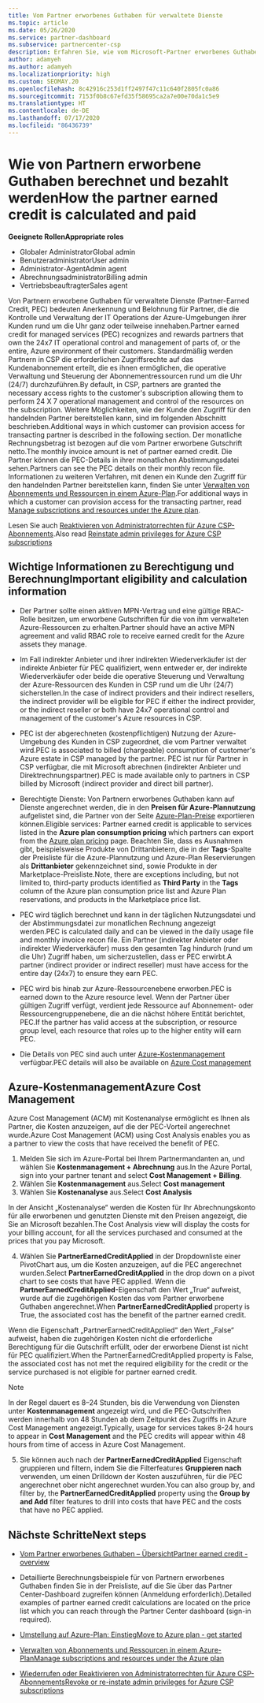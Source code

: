 ```yaml
---
title: Vom Partner erworbenes Guthaben für verwaltete Dienste
ms.topic: article
ms.date: 05/26/2020
ms.service: partner-dashboard
ms.subservice: partnercenter-csp
description: Erfahren Sie, wie vom Microsoft-Partner erworbenes Guthaben (Partner Earned Credit, PEC) für verwaltete Dienste berechnet und ausgezahlt wird und wie Sie sicherstellen können, dass Sie berechtigt sind.
author: adamyeh
ms.author: adamyeh
ms.localizationpriority: high
ms.custom: SEOMAY.20
ms.openlocfilehash: 8c42916c253d1ff2497f47c11c640f2805fc0a86
ms.sourcegitcommit: 7153f0b8c67efd35f58695ca2a7e00e70da1c5e9
ms.translationtype: HT
ms.contentlocale: de-DE
ms.lasthandoff: 07/17/2020
ms.locfileid: "86436739"
---
```

# <a name="how-the-partner-earned-credit-is-calculated-and-paid"></a><span data-ttu-id="e5f3a-103">Wie von Partnern erworbene Guthaben berechnet und bezahlt werden</span><span class="sxs-lookup"><span data-stu-id="e5f3a-103">How the partner earned credit is calculated and paid</span></span>

<span data-ttu-id="e5f3a-104">**Geeignete Rollen**</span><span class="sxs-lookup"><span data-stu-id="e5f3a-104">**Appropriate roles**</span></span>

- <span data-ttu-id="e5f3a-105">Globaler Administrator</span><span class="sxs-lookup"><span data-stu-id="e5f3a-105">Global admin</span></span>
- <span data-ttu-id="e5f3a-106">Benutzeradministrator</span><span class="sxs-lookup"><span data-stu-id="e5f3a-106">User admin</span></span>
- <span data-ttu-id="e5f3a-107">Administrator-Agent</span><span class="sxs-lookup"><span data-stu-id="e5f3a-107">Admin agent</span></span>
- <span data-ttu-id="e5f3a-108">Abrechnungsadministrator</span><span class="sxs-lookup"><span data-stu-id="e5f3a-108">Billing admin</span></span>
- <span data-ttu-id="e5f3a-109">Vertriebsbeauftragter</span><span class="sxs-lookup"><span data-stu-id="e5f3a-109">Sales agent</span></span>

<span data-ttu-id="e5f3a-110">Von Partnern erworbene Guthaben für verwaltete Dienste (Partner-Earned Credit, PEC) bedeuten Anerkennung und Belohnung für Partner, die die Kontrolle und Verwaltung der IT Operations der Azure-Umgebungen ihrer Kunden rund um die Uhr ganz oder teilweise innehaben.</span><span class="sxs-lookup"><span data-stu-id="e5f3a-110">Partner earned credit for managed services (PEC) recognizes and rewards partners that own the 24x7 IT operational control and management of parts of, or the entire, Azure environment of their customers.</span></span> <span data-ttu-id="e5f3a-111">Standardmäßig werden Partnern in CSP die erforderlichen Zugriffsrechte auf das Kundenabonnement erteilt, die es ihnen ermöglichen, die operative Verwaltung und Steuerung der Abonnementressourcen rund um die Uhr (24/7) durchzuführen.</span><span class="sxs-lookup"><span data-stu-id="e5f3a-111">By default, in CSP, partners are granted the necessary access rights to the customer's subscription allowing them to perform 24 X 7 operational management and control of the resources on the subscription.</span></span> <span data-ttu-id="e5f3a-112">Weitere Möglichkeiten, wie der Kunde den Zugriff für den handelnden Partner bereitstellen kann, sind im folgenden Abschnitt beschrieben.</span><span class="sxs-lookup"><span data-stu-id="e5f3a-112">Additional ways in which customer can provision access for transacting partner is described in the following section.</span></span> <span data-ttu-id="e5f3a-113">Der monatliche Rechnungsbetrag ist bezogen auf die vom Partner erworbene Gutschrift netto.</span><span class="sxs-lookup"><span data-stu-id="e5f3a-113">The monthly invoice amount is net of partner earned credit.</span></span> <span data-ttu-id="e5f3a-114">Die Partner können die PEC-Details in ihrer monatlichen Abstimmungsdatei sehen.</span><span class="sxs-lookup"><span data-stu-id="e5f3a-114">Partners can see the PEC details on their monthly recon file.</span></span> <span data-ttu-id="e5f3a-115">Informationen zu weiteren Verfahren, mit denen ein Kunde den Zugriff für den handelnden Partner bereitstellen kann, finden Sie unter [Verwalten von Abonnements und Ressourcen in einem Azure-Plan](azure-plan-manage.md).</span><span class="sxs-lookup"><span data-stu-id="e5f3a-115">For additional ways in which a customer can provision access for the transacting partner, read [Manage subscriptions and resources under the Azure plan](azure-plan-manage.md).</span></span>

<span data-ttu-id="e5f3a-116">Lesen Sie auch [Reaktivieren von Administratorrechten für Azure CSP-Abonnements](revoke-reinstate-csp.md).</span><span class="sxs-lookup"><span data-stu-id="e5f3a-116">Also read [Reinstate admin privileges for Azure CSP subscriptions](revoke-reinstate-csp.md)</span></span>

## <a name="important-eligibility-and-calculation-information"></a><span data-ttu-id="e5f3a-117">Wichtige Informationen zu Berechtigung und Berechnung</span><span class="sxs-lookup"><span data-stu-id="e5f3a-117">Important eligibility and calculation information</span></span>

- <span data-ttu-id="e5f3a-118">Der Partner sollte einen aktiven MPN-Vertrag und eine gültige RBAC-Rolle besitzen, um erworbene Gutschriften für die von ihm verwalteten Azure-Ressourcen zu erhalten.</span><span class="sxs-lookup"><span data-stu-id="e5f3a-118">Partner should have an active MPN agreement and valid RBAC role to receive earned credit for the Azure assets they manage.</span></span> 

- <span data-ttu-id="e5f3a-119">Im Fall indirekter Anbieter und ihrer indirekten Wiederverkäufer ist der indirekte Anbieter für PEC qualifiziert, wenn entweder er, der indirekte Wiederverkäufer oder beide die operative Steuerung und Verwaltung der Azure-Ressourcen des Kunden in CSP rund um die Uhr (24/7) sicherstellen.</span><span class="sxs-lookup"><span data-stu-id="e5f3a-119">In the case of indirect providers and their indirect resellers, the indirect provider will be eligible for PEC if either the indirect provider, or the indirect reseller or both have 24x7 operational control and management of the customer's Azure resources in CSP.</span></span>

- <span data-ttu-id="e5f3a-120">PEC ist der abgerechneten (kostenpflichtigen) Nutzung der Azure-Umgebung des Kunden in CSP zugeordnet, die vom Partner verwaltet wird.</span><span class="sxs-lookup"><span data-stu-id="e5f3a-120">PEC is associated to billed (chargeable) consumption of customer's Azure estate in CSP managed by the partner.</span></span> <span data-ttu-id="e5f3a-121">PEC ist nur für Partner in CSP verfügbar, die mit Microsoft abrechnen (indirekter Anbieter und Direktrechnungspartner).</span><span class="sxs-lookup"><span data-stu-id="e5f3a-121">PEC is made available only to partners in CSP billed by Microsoft (indirect provider and direct bill partner).</span></span> 

- <span data-ttu-id="e5f3a-122">Berechtigte Dienste: Von Partnern erworbenes Guthaben kann auf Dienste angerechnet werden, die in den **Preisen für Azure-Plannutzung** aufgelistet sind, die Partner von der Seite [Azure-Plan-Preise](https://partner.microsoft.com/commerce/sales) exportieren können.</span><span class="sxs-lookup"><span data-stu-id="e5f3a-122">Eligible services: Partner earned credit is applicable to services listed in the **Azure plan consumption pricing** which partners can export from the [Azure plan pricing](https://partner.microsoft.com/commerce/sales) page.</span></span> <span data-ttu-id="e5f3a-123">Beachten Sie, dass es Ausnahmen gibt, beispielsweise Produkte von Drittanbietern, die in der **Tags**-Spalte der Preisliste für die Azure-Plannutzung und Azure-Plan Reservierungen als **Drittanbieter** gekennzeichnet sind, sowie Produkte in der Marketplace-Preisliste.</span><span class="sxs-lookup"><span data-stu-id="e5f3a-123">Note, there are exceptions including, but not limited to, third-party products identified as **Third Party** in  the **Tags** column of the Azure plan consumption price list and Azure Plan reservations, and products in the Marketplace price list.</span></span>

- <span data-ttu-id="e5f3a-124">PEC wird täglich berechnet und kann in der täglichen Nutzungsdatei und der Abstimmungsdatei zur monatlichen Rechnung angezeigt werden.</span><span class="sxs-lookup"><span data-stu-id="e5f3a-124">PEC is calculated daily and can be viewed in the daily usage file and monthly invoice recon file.</span></span> <span data-ttu-id="e5f3a-125">Ein Partner (indirekter Anbieter oder indirekter Wiederverkäufer) muss den gesamten Tag hindurch (rund um die Uhr) Zugriff haben, um sicherzustellen, dass er PEC erwirbt.</span><span class="sxs-lookup"><span data-stu-id="e5f3a-125">A partner (indirect provider or indirect reseller) must have access for the entire day (24x7) to ensure they earn PEC.</span></span>  

- <span data-ttu-id="e5f3a-126">PEC wird bis hinab zur Azure-Ressourcenebene erworben.</span><span class="sxs-lookup"><span data-stu-id="e5f3a-126">PEC is earned down to the Azure resource level.</span></span> <span data-ttu-id="e5f3a-127">Wenn der Partner über gültigen Zugriff verfügt, verdient jede Ressource auf Abonnement- oder Ressourcengruppenebene, die an die nächst höhere Entität berichtet, PEC.</span><span class="sxs-lookup"><span data-stu-id="e5f3a-127">If the partner has valid access at the subscription, or resource group level, each resource that roles up to the higher entity will earn PEC.</span></span>  

- <span data-ttu-id="e5f3a-128">Die Details von PEC sind auch unter [Azure-Kostenmanagement](https://go.microsoft.com/fwlink/?linkid=2106482) verfügbar.</span><span class="sxs-lookup"><span data-stu-id="e5f3a-128">PEC details will also be available on [Azure Cost management](https://go.microsoft.com/fwlink/?linkid=2106482)</span></span>

## <a name="azure-cost-management"></a><span data-ttu-id="e5f3a-129">Azure-Kostenmanagement</span><span class="sxs-lookup"><span data-stu-id="e5f3a-129">Azure Cost Management</span></span>

 <span data-ttu-id="e5f3a-130">Azure Cost Management (ACM) mit Kostenanalyse ermöglicht es Ihnen als Partner, die Kosten anzuzeigen, auf die der PEC-Vorteil angerechnet wurde.</span><span class="sxs-lookup"><span data-stu-id="e5f3a-130">Azure Cost Management (ACM) using Cost Analysis enables you as a partner to view the costs that have received the benefit of PEC.</span></span>  

1. <span data-ttu-id="e5f3a-131">Melden Sie sich im Azure-Portal bei Ihrem Partnermandanten an, und wählen Sie **Kostenmanagement + Abrechnung** aus.</span><span class="sxs-lookup"><span data-stu-id="e5f3a-131">In the Azure Portal, sign into your partner tenant and select **Cost Management + Billing**.</span></span>
2.  <span data-ttu-id="e5f3a-132">Wählen Sie **Kostenmanagement** aus.</span><span class="sxs-lookup"><span data-stu-id="e5f3a-132">Select **Cost management**</span></span>
3.  <span data-ttu-id="e5f3a-133">Wählen Sie **Kostenanalyse** aus.</span><span class="sxs-lookup"><span data-stu-id="e5f3a-133">Select **Cost Analysis**</span></span>

<span data-ttu-id="e5f3a-134">In der Ansicht „Kostenanalyse“ werden die Kosten für Ihr Abrechnungskonto für alle erworbenen und genutzten Dienste mit den Preisen angezeigt, die Sie an Microsoft bezahlen.</span><span class="sxs-lookup"><span data-stu-id="e5f3a-134">The Cost Analysis view will display the costs for your billing account, for all the services purchased and consumed at the prices that you pay Microsoft.</span></span>

4.  <span data-ttu-id="e5f3a-135">Wählen Sie **PartnerEarnedCreditApplied** in der Dropdownliste einer PivotChart aus, um die Kosten anzuzeigen, auf die PEC angerechnet wurden.</span><span class="sxs-lookup"><span data-stu-id="e5f3a-135">Select **PartnerEarnedCreditApplied** in the drop down on a pivot chart to see costs that have PEC applied.</span></span> <span data-ttu-id="e5f3a-136">Wenn die **PartnerEarnedCreditApplied**-Eigenschaft den Wert „True“ aufweist, wurde auf die zugehörigen Kosten das vom Partner erworbene Guthaben angerechnet.</span><span class="sxs-lookup"><span data-stu-id="e5f3a-136">When **PartnerEarnedCreditApplied** property is True, the associated cost has the benefit of the partner earned credit.</span></span> 

<span data-ttu-id="e5f3a-137">Wenn die Eigenschaft „PartnerEarnedCreditApplied“ den Wert „False“ aufweist, haben die zugehörigen Kosten nicht die erforderliche Berechtigung für die Gutschrift erfüllt, oder der erworbene Dienst ist nicht für PEC qualifiziert.</span><span class="sxs-lookup"><span data-stu-id="e5f3a-137">When the PartnerEarnedCreditApplied property is False, the associated cost has not met the required eligibility for the credit or the service purchased is not eligible for partner earned credit.</span></span>

>[!NOTE] 
><span data-ttu-id="e5f3a-138">In der Regel dauert es 8–24 Stunden, bis die Verwendung von Diensten unter **Kostenmanagement** angezeigt wird, und die PEC-Gutschriften werden innerhalb von 48 Stunden ab dem Zeitpunkt des Zugriffs in Azure Cost Management angezeigt.</span><span class="sxs-lookup"><span data-stu-id="e5f3a-138">Typically, usage for services takes 8-24 hours to appear in **Cost Management** and the PEC credits will appear within 48 hours from time of access in Azure Cost Management.</span></span>

5. <span data-ttu-id="e5f3a-139">Sie können auch nach der **PartnerEarnedCreditApplied** Eigenschaft gruppieren und filtern, indem Sie die Filterfeatures **Gruppieren nach** verwenden, um einen Drilldown der Kosten auszuführen, für die PEC angerechnet ober nicht angerechnet wurden.</span><span class="sxs-lookup"><span data-stu-id="e5f3a-139">You can also group by, and filter by, the **PartnerEarnedCreditApplied** property using the **Group by and Add** filter features to drill into costs that have PEC and the costs that have no PEC applied.</span></span>

## <a name="next-steps"></a><span data-ttu-id="e5f3a-140">Nächste Schritte</span><span class="sxs-lookup"><span data-stu-id="e5f3a-140">Next steps</span></span>

- [<span data-ttu-id="e5f3a-141">Vom Partner erworbenes Guthaben – Übersicht</span><span class="sxs-lookup"><span data-stu-id="e5f3a-141">Partner earned credit - overview</span></span>](partner-earned-credit.md)

- <span data-ttu-id="e5f3a-142">Detaillierte Berechnungsbeispiele für von Partnern erworbenes Guthaben finden Sie in der Preisliste, auf die Sie über das Partner Center-Dashboard zugreifen können (Anmeldung erforderlich).</span><span class="sxs-lookup"><span data-stu-id="e5f3a-142">Detailed examples of partner earned credit calculations are located on the price list which you can reach through the Partner Center dashboard (sign-in required).</span></span>

- [<span data-ttu-id="e5f3a-143">Umstellung auf Azure-Plan: Einstieg</span><span class="sxs-lookup"><span data-stu-id="e5f3a-143">Move to Azure plan - get started</span></span>](azure-plan-get-started.md)

- [<span data-ttu-id="e5f3a-144">Verwalten von Abonnements und Ressourcen in einem Azure-Plan</span><span class="sxs-lookup"><span data-stu-id="e5f3a-144">Manage subscriptions and resources under the Azure plan</span></span>](azure-plan-manage.md)

- [<span data-ttu-id="e5f3a-145">Wiederrufen oder Reaktivieren von Administratorrechten für Azure CSP-Abonnements</span><span class="sxs-lookup"><span data-stu-id="e5f3a-145">Revoke or re-instate admin privileges for Azure CSP subscriptions  </span></span>](revoke-reinstate-csp.md)

